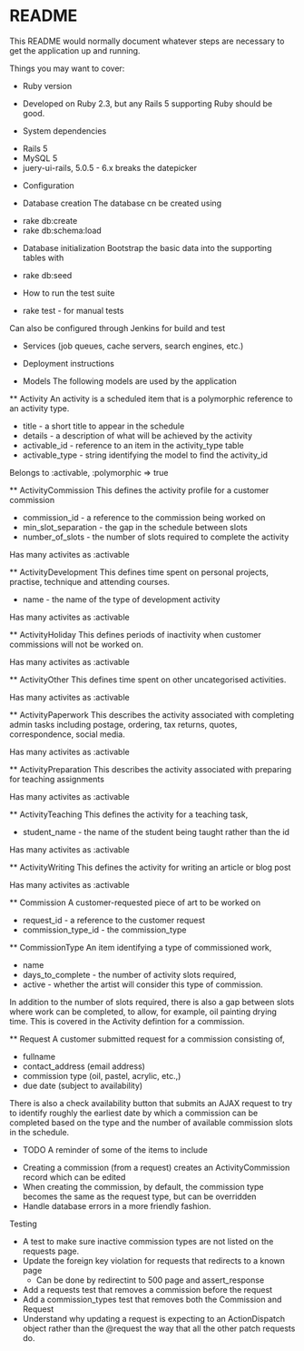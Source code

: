 # README

This README would normally document whatever steps are necessary to get the
application up and running.

Things you may want to cover:

* Ruby version
 - Developed on Ruby 2.3, but any Rails 5 supporting Ruby should be good.

* System dependencies
 - Rails 5
 - MySQL 5
 - juery-ui-rails, 5.0.5 - 6.x breaks the datepicker

* Configuration

* Database creation
The database cn be created using
 - rake db:create
 - rake db:schema:load

* Database initialization
Bootstrap the basic data into the supporting tables with
 - rake db:seed

* How to run the test suite
 - rake test - for manual tests

Can also be configured through Jenkins for build and test


* Services (job queues, cache servers, search engines, etc.)

* Deployment instructions

* Models
The following models are used by the application

** Activity
An activity is a scheduled item that is a polymorphic reference to an activity
type.
 - title - a short title to appear in the schedule
 - details - a description of what will be achieved by the activity
 - activable_id - reference to an item in the activity_type table
 - activable_type - string identifying the model to find the activity_id

Belongs to :activable, :polymorphic => true

** ActivityCommission
This defines the activity profile for a customer commission
 - commission_id - a reference to the commission being worked on
 - min_slot_separation - the gap in the schedule between slots
 - number_of_slots - the number of slots required to complete the activity

Has many activites as :activable

** ActivityDevelopment
This defines time spent on personal projects, practise, technique and
attending courses.
 - name - the name of the type of development activity

Has many activites as :activable


** ActivityHoliday
This defines periods of inactivity when customer commissions will not be worked
on.

Has many activites as :activable

** ActivityOther
This defines time spent on other uncategorised activities.

Has many activites as :activable

** ActivityPaperwork
This describes the activity associated with completing admin tasks including
postage, ordering, tax returns, quotes, correspondence, social media.

Has many activites as :activable

** ActivityPreparation
This describes the activity associated with preparing for teaching
assignments

Has many activites as :activable

** ActivityTeaching
This defines the activity for a teaching task,
 - student_name -  the name of the student being taught rather than the id

Has many activites as :activable


** ActivityWriting
This defines the activity for writing an article or blog post

Has many activites as :activable

** Commission
A customer-requested piece of art to be worked on
 - request_id - a reference to the customer request
 - commission_type_id - the commission_type

** CommissionType
An item identifying a type of commissioned work,
 - name
 - days_to_complete - the number of activity slots required,
 - active - whether the artist will consider this type of commission.

In addition to the number of slots required, there is also a gap between slots
where work can be completed, to allow, for example, oil painting drying time.
This is covered in the Activity defintion for a commission.

** Request
A customer submitted request for a commission consisting of,

 - fullname
 - contact_address (email address)
 - commission type (oil, pastel, acrylic, etc.,)
 - due date (subject to availability)

There is also a check availability button that submits an AJAX request to try
to identify roughly the earliest date by which a commission can be completed
based on the type and the number of available commission slots in the schedule.

* TODO
A reminder of some of the items to include

 - Creating a commission (from a request) creates an ActivityCommission record
   which can be edited
 - When creating the commission, by default, the commission type becomes the
   same as the request type, but can be overridden
 - Handle database errors in a more friendly fashion.

Testing
 - A test to make sure inactive commission types are not listed on the
requests page. 
 - Update the foreign key violation for requests that redirects to a known page
   - Can be done by redirectint to 500 page and assert_response
 - Add a requests test that removes a commission before the request
 - Add a commission_types test that removes both the Commission and Request
 - Understand why updating a request is expecting to an ActionDispatch object
   rather than the @request the way that all the other patch requests do.
